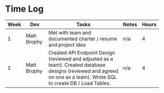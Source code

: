 # Time Log

| Week | Dev         | Tasks                                                          | Notes | Hours |
|------|-------------|----------------------------------------------------------------|-------|-------|
| 1    | Matt Brophy | Met with team and documented charter / resume and project idea | n/a   | 4     |
| 2    | Matt Brophy | Created API Endpoint Design (reviewed and adjusted as a team). Created database designs (reviewed and agreed on one as a team). Wrote SQL to create DB / Load Tables. | n/a   | 4 |